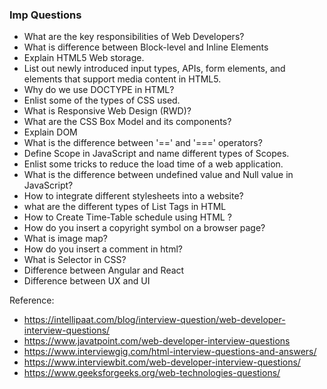 ### Imp Questions

- What are the key responsibilities of Web Developers?
- What is difference between Block-level and Inline Elements
- Explain HTML5 Web storage.
- List out newly introduced input types, APIs, form elements, and elements that support media content in HTML5.
- Why do we use DOCTYPE in HTML?
- Enlist some of the types of CSS used.
- What is Responsive Web Design (RWD)?
- What are the CSS Box Model and its components?
- Explain DOM
- What is the difference between '==' and '===' operators?
- Define Scope in JavaScript and name different types of Scopes.
- Enlist some tricks to reduce the load time of a web application.
- What is the difference between undefined value and Null value in JavaScript?
- How to integrate different stylesheets into a website?
- what are the different types of List Tags in HTML
- How to Create Time-Table schedule using HTML ?
- How do you insert a copyright symbol on a browser page?
- What is image map?
- How do you insert a comment in html?
- What is Selector in CSS?
- Difference between Angular and React
- Difference between UX and UI


Reference:
- https://intellipaat.com/blog/interview-question/web-developer-interview-questions/
- https://www.javatpoint.com/web-developer-interview-questions
- https://www.interviewgig.com/html-interview-questions-and-answers/
- https://www.interviewbit.com/web-developer-interview-questions/
- https://www.geeksforgeeks.org/web-technologies-questions/
